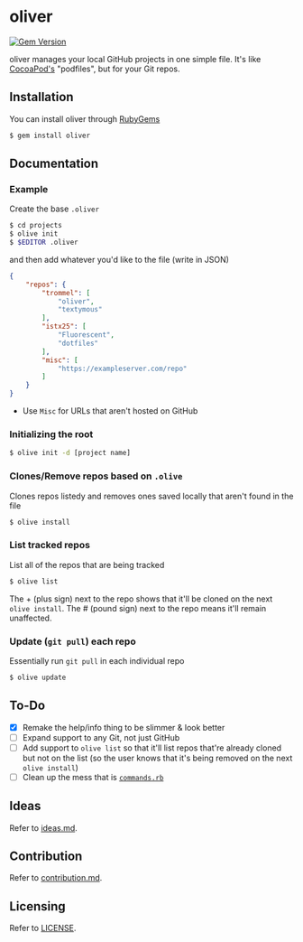oliver
======

[![Gem Version](https://badge.fury.io/rb/oliver.svg)](http://badge.fury.io/rb/oliver)

oliver manages your local GitHub projects in one simple file. It's like
[CocoaPod's](http://cocoapods.org/) "podfiles", but for your Git repos.

Installation
------------

You can install oliver through [RubyGems](https://rubygems.org/gems/oliver)

```bash
$ gem install oliver
```

Documentation
----

### Example

Create the base `.oliver`

```bash
$ cd projects
$ olive init
$ $EDITOR .oliver
```
and then add whatever you'd like to the file (write in JSON)

```json
{
	"repos": {
		"trommel": [
			"oliver",
			"textymous"
		],
		"istx25": [
			"Fluorescent",
			"dotfiles"
		],
		"misc": [
			"https://exampleserver.com/repo"
		]
	}
}
```

- Use `Misc` for URLs that aren't hosted on GitHub

### Initializing the root

```bash
$ olive init -d [project name]
```

### Clones/Remove repos based on `.olive`

Clones repos listedy and
removes ones saved locally that aren't found
in the file

```bash
$ olive install
```

### List tracked repos

List all of the repos that are being tracked

```bash
$ olive list
```

The + (plus sign) next to the repo shows that it'll be cloned on the next
`olive install`. The # (pound sign) next to the repo
means it'll remain unaffected.

### Update (`git pull`) each repo

Essentially run `git pull` in each
individual repo

```bash
$ olive update
```

To-Do
-----

- [x] Remake the help/info thing to be slimmer & look better
- [ ] Expand support to any Git, not just GitHub
- [ ] Add support to `olive list` so that it'll list repos that're already cloned but not on the list (so the user knows that it's being removed on the next `olive install`)
- [ ] Clean up the mess that is [`commands.rb`](https://github.com/trommel/oliver/blob/cleanup/lib/oliver/commands.rb)

Ideas
-----
Refer to [ideas.md](IDEAS.md).

Contribution
------------
Refer to [contribution.md](ONTRIBUTING.md).

Licensing
---------
Refer to [LICENSE](LICENSE).
